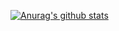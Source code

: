 [![Anurag's github stats](https://github-readme-stats.vercel.app/api?username=gutovesco)](https://github.com/anuraghazra/github-readme-stats)
